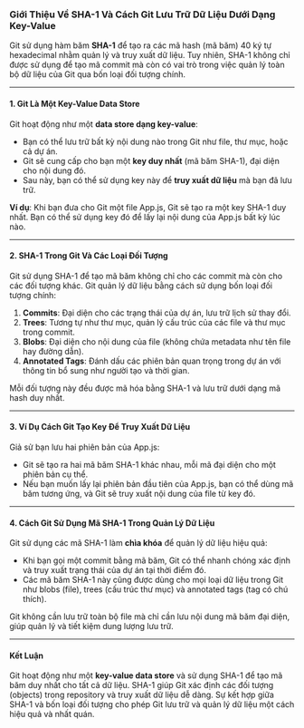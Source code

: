 ### Giới Thiệu Về SHA-1 Và Cách Git Lưu Trữ Dữ Liệu Dưới Dạng Key-Value

Git sử dụng hàm băm **SHA-1** để tạo ra các mã hash (mã băm) 40 ký tự hexadecimal nhằm quản lý và truy xuất dữ liệu. Tuy nhiên, SHA-1 không chỉ được sử dụng để tạo mã commit mà còn có vai trò trong việc quản lý toàn bộ dữ liệu của Git qua bốn loại đối tượng chính.

---

#### **1. Git Là Một Key-Value Data Store**

Git hoạt động như một **data store dạng key-value**:
   - Bạn có thể lưu trữ bất kỳ nội dung nào trong Git như file, thư mục, hoặc cả dự án.
   - Git sẽ cung cấp cho bạn một **key duy nhất** (mã băm SHA-1), đại diện cho nội dung đó.
   - Sau này, bạn có thể sử dụng key này để **truy xuất dữ liệu** mà bạn đã lưu trữ.

**Ví dụ**: Khi bạn đưa cho Git một file App.js, Git sẽ tạo ra một key SHA-1 duy nhất. Bạn có thể sử dụng key đó để lấy lại nội dung của App.js bất kỳ lúc nào.

---

#### **2. SHA-1 Trong Git Và Các Loại Đối Tượng**

Git sử dụng SHA-1 để tạo mã băm không chỉ cho các commit mà còn cho các đối tượng khác. Git quản lý dữ liệu bằng cách sử dụng bốn loại đối tượng chính:

1. **Commits**: Đại diện cho các trạng thái của dự án, lưu trữ lịch sử thay đổi.
2. **Trees**: Tương tự như thư mục, quản lý cấu trúc của các file và thư mục trong commit.
3. **Blobs**: Đại diện cho nội dung của file (không chứa metadata như tên file hay đường dẫn).
4. **Annotated Tags**: Đánh dấu các phiên bản quan trọng trong dự án với thông tin bổ sung như người tạo và thời gian.

Mỗi đối tượng này đều được mã hóa bằng SHA-1 và lưu trữ dưới dạng mã hash duy nhất.

---

#### **3. Ví Dụ Cách Git Tạo Key Để Truy Xuất Dữ Liệu**

Giả sử bạn lưu hai phiên bản của App.js:
   - Git sẽ tạo ra hai mã băm SHA-1 khác nhau, mỗi mã đại diện cho một phiên bản cụ thể.
   - Nếu bạn muốn lấy lại phiên bản đầu tiên của App.js, bạn có thể dùng mã băm tương ứng, và Git sẽ truy xuất nội dung của file từ key đó.

---

#### **4. Cách Git Sử Dụng Mã SHA-1 Trong Quản Lý Dữ Liệu**

Git sử dụng các mã SHA-1 làm **chìa khóa** để quản lý dữ liệu hiệu quả:
   - Khi bạn gọi một commit bằng mã băm, Git có thể nhanh chóng xác định và truy xuất trạng thái của dự án tại thời điểm đó.
   - Các mã băm SHA-1 này cũng được dùng cho mọi loại dữ liệu trong Git như blobs (file), trees (cấu trúc thư mục) và annotated tags (tag có chú thích).

Git không cần lưu trữ toàn bộ file mà chỉ cần lưu nội dung mã băm đại diện, giúp quản lý và tiết kiệm dung lượng lưu trữ.

---

#### **Kết Luận**

Git hoạt động như một **key-value data store** và sử dụng SHA-1 để tạo mã băm duy nhất cho tất cả dữ liệu. SHA-1 giúp Git xác định các đối tượng (objects) trong repository và truy xuất dữ liệu dễ dàng. Sự kết hợp giữa SHA-1 và bốn loại đối tượng cho phép Git lưu trữ và quản lý dữ liệu một cách hiệu quả và nhất quán.
